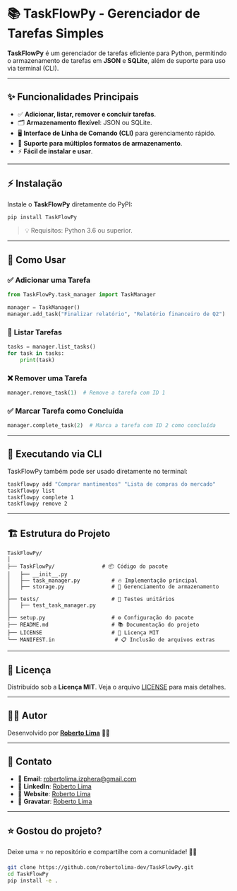 # 📚 **TaskFlowPy** - Gerenciador de Tarefas Simples

**TaskFlowPy** é um gerenciador de tarefas eficiente para Python, permitindo o armazenamento de tarefas em **JSON** e **SQLite**, além de suporte para uso via terminal (CLI).

---

## ✨ **Funcionalidades Principais**
- ✅ **Adicionar, listar, remover e concluir tarefas**.
- 🗂 **Armazenamento flexível**: JSON ou SQLite.
- 🖥 **Interface de Linha de Comando (CLI)** para gerenciamento rápido.
- 🔄 **Suporte para múltiplos formatos de armazenamento**.
- ⚡ **Fácil de instalar e usar**.

---

## ⚡ **Instalação**

Instale o **TaskFlowPy** diretamente do PyPI:

```bash
pip install TaskFlowPy
```

> 💡 Requisitos: Python 3.6 ou superior.

---

## 🚀 **Como Usar**

### ✅ **Adicionar uma Tarefa**
```python
from TaskFlowPy.task_manager import TaskManager

manager = TaskManager()
manager.add_task("Finalizar relatório", "Relatório financeiro de Q2")
```

### 📄 **Listar Tarefas**
```python
tasks = manager.list_tasks()
for task in tasks:
    print(task)
```

### ❌ **Remover uma Tarefa**
```python
manager.remove_task(1)  # Remove a tarefa com ID 1
```

### ✅ **Marcar Tarefa como Concluída**
```python
manager.complete_task(2)  # Marca a tarefa com ID 2 como concluída
```

---

## 🏃 **Executando via CLI**

TaskFlowPy também pode ser usado diretamente no terminal:

```bash
taskflowpy add "Comprar mantimentos" "Lista de compras do mercado"
taskflowpy list
taskflowpy complete 1
taskflowpy remove 2
```

---

## 🏗 **Estrutura do Projeto**
```
TaskFlowPy/
│
├── TaskFlowPy/               # 📦 Código do pacote
│   ├── __init__.py
│   ├── task_manager.py          # 🔥 Implementação principal
│   ├── storage.py               # 📂 Gerenciamento de armazenamento
│
├── tests/                       # 🧪 Testes unitários
│   ├── test_task_manager.py
│
├── setup.py                     # ⚙️ Configuração do pacote
├── README.md                    # 📚 Documentação do projeto
├── LICENSE                      # 📜 Licença MIT
└── MANIFEST.in                   # 📋 Inclusão de arquivos extras
```

---

## 📝 **Licença**

Distribuído sob a **Licença MIT**. Veja o arquivo [LICENSE](LICENSE) para mais detalhes.

---

## 👨‍💻 **Autor**

Desenvolvido por **[Roberto Lima](https://github.com/robertolima-dev)** 🚀✨

---

## 💬 **Contato**

- 📧 **Email**: robertolima.izphera@gmail.com
- 💼 **LinkedIn**: [Roberto Lima](https://www.linkedin.com/in/roberto-lima-01/)
- 💼 **Website**: [Roberto Lima](https://robertolima-developer.vercel.app/)
- 💼 **Gravatar**: [Roberto Lima](https://gravatar.com/deliciouslyautomaticf57dc92af0)

---

## ⭐ **Gostou do projeto?**

Deixe uma ⭐ no repositório e compartilhe com a comunidade! 🚀✨  

```bash
git clone https://github.com/robertolima-dev/TaskFlowPy.git
cd TaskFlowPy
pip install -e .
```